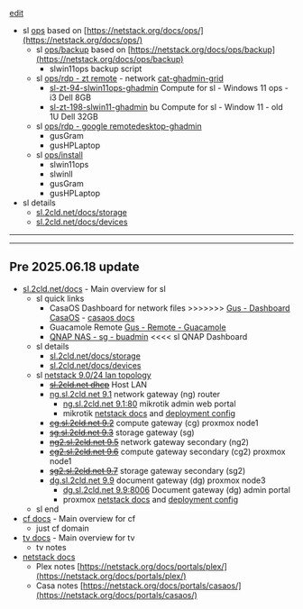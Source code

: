[edit](https://github.com/2cld/sl/edit/main/README.md)

- sl [ops](./ops) based on [https://netstack.org/docs/ops/](https://netstack.org/docs/ops/)
  - sl [ops/backup](./ops/backup) based on [https://netstack.org/docs/ops/backup](https://netstack.org/docs/ops/backup)
    - slwin11ops backup script
  - sl [ops/rdp - zt remote](./ops/rdp) - network [cat-ghadmin-grid](https://my.zerotier.com/network/d5e5fb65371eb4a4)
    - [sl-zt-94-slwin11ops-ghadmin](./ops/rdp) Compute for sl - Windows 11 ops - i3 Dell 8GB
    - [sl-zt-198-slwin11-ghadmin](./ops/rdp) bu Compute for sl - Window 11 - old 1U Dell 32GB
  - sl [ops/rdp - google remotedesktop-ghadmin](https://remotedesktop.google.com/access)
    - gusGram
    - gusHPLaptop
  - sl [ops/install](./ops/install)
    - slwin11ops
    - slwinll
    - gusGram
    - gusHPLaptop
- sl details
  - [sl.2cld.net/docs/storage](./docs/storage)
  - [sl.2cld.net/docs/devices](./docs/devices)

---
---
Pre 2025.06.18 update
---
- [sl.2cld.net/docs](./docs/) - Main overview for sl
  - sl quick links
    - CasaOS Dashboard for network files >>>>>>> [Gus - Dashboard CasaOS](http://192.168.0.70/) - [casaos docs](https://netstack.org/docs/portals/casaos/)
    - Guacamole Remote [Gus - Remote - Guacamole](http://192.168.0.70:8090/guacamole/#/)
    - [QNAP NAS - sg - buadmin](http://192.168.0.6:8080/) <<<< sl QNAP Dashboard
  - sl details
    - [sl.2cld.net/docs/storage](./docs/storage)
    - [sl.2cld.net/docs/devices](./docs/devices)
  - sl [netstack 9.0/24 lan topology](https://netstack.org/docs/lan/)
    - [~~sl.2cld.net dhcp~~]() Host LAN
    - [ng.sl.2cld.net 9.1]() network gateway (ng) router
      - [ng.sl.2cld.net 9.1:80](http://192.168.9.1/) mikrotik admin web portal
      - mikrotik [netstack docs]() and [deployment config]()
    - [~~cg.sl.2cld.net 9.2~~]() compute gateway (cg) proxmox node1
    - [~~sg.sl.2cld.net 9.3~~]() storage gateway (sg)
    - [~~ng2.sl.2cld.net 9.5~~]() network gateway secondary (ng2)
    - [~~cg2.sl.2cld.net 9.6~~]() compute gateway secondary (cg2) proxmox node1
    - [~~sg2.sl.2cld.net 9.7~~]() storage gateway secondary (sg2)
    - [dg.sl.2cld.net 9.9]() document gateway (dg) proxmox node3 
      - [dg.sl.2cld.net 9.9:8006](https://192.168.9.9:8006/) Document gateway (dg) admin portal
      - proxmox [netstack docs](https://netstack.org/docs/lan/compute/proxmox/) and [deployment config]()
  - sl end
- [cf docs](https://cf.2cld.net/docs/) - Main overview for cf
  - just cf domain
- [tv docs](https://tv.2cld.net/) - Main overview for tv
  - tv notes
- [netstack docs](https://netstack.org/docs)
  - Plex notes [https://netstack.org/docs/portals/plex/](https://netstack.org/docs/portals/plex/)
  - Casa notes [https://netstack.org/docs/portals/casaos/](https://netstack.org/docs/portals/casaos/)
